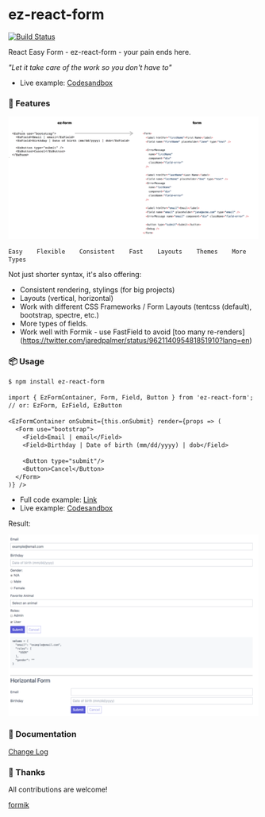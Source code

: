 # ez-react-form

[![Build Status](https://travis-ci.org/ngduc/ez-react-form.svg?branch=master)](https://travis-ci.org/ngduc/ez-react-form)

React Easy Form - ez-react-form - your pain ends here.

*"Let it take care of the work so you don't have to"*

- Live example: [Codesandbox](https://codesandbox.io/s/y7vwzp2091)

### 🌟 Features

[![Screenshot](screenshot-compare.png)](src/EzFormExample.tsx)

```
Easy    Flexible    Consistent    Fast    Layouts    Themes    More Types
```

Not just shorter syntax, it's also offering:
- Consistent rendering, stylings (for big projects)
- Layouts (vertical, horizontal)
- Work with different CSS Frameworks / Form Layouts (tentcss (default), bootstrap, spectre, etc.)
- More types of fields.
- Work well with Formik - use FastField to avoid [too many re-renders] (https://twitter.com/jaredpalmer/status/962114095481851910?lang=en)

### 📦 Usage

```JS
$ npm install ez-react-form

import { EzFormContainer, Form, Field, Button } from 'ez-react-form'; // or: EzForm, EzField, EzButton

<EzFormContainer onSubmit={this.onSubmit} render={props => (
  <Form use="bootstrap">
    <Field>Email | email</Field>
    <Field>Birthday | Date of birth (mm/dd/yyyy) | dob</Field>

    <Button type="submit"/>
    <Button>Cancel</Button>
  </Form>
)} />
```
- Full code example: [Link](src/EzFormExample.tsx)
- Live example: [Codesandbox](https://codesandbox.io/s/y7vwzp2091)

Result:

[![Screenshot](screenshot.png)](src/EzFormExample.tsx)

### 📖 Documentation

[Change Log](/CHANGELOG.md)

### 🙌 Thanks

All contributions are welcome!

[formik](https://github.com/jaredpalmer/formik)